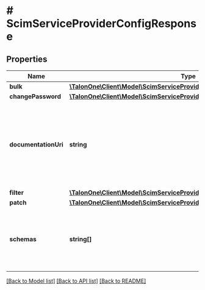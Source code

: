 # # ScimServiceProviderConfigResponse

## Properties

Name | Type | Description | Notes
------------ | ------------- | ------------- | -------------
**bulk** | [**\TalonOne\Client\Model\ScimServiceProviderConfigResponseBulk**](ScimServiceProviderConfigResponseBulk.md) |  | [optional] 
**changePassword** | [**\TalonOne\Client\Model\ScimServiceProviderConfigResponseChangePassword**](ScimServiceProviderConfigResponseChangePassword.md) |  | [optional] 
**documentationUri** | **string** | The URI that points to the SCIM service provider&#39;s documentation, providing further details about the service&#39;s capabilities and usage. | [optional] 
**filter** | [**\TalonOne\Client\Model\ScimServiceProviderConfigResponseFilter**](ScimServiceProviderConfigResponseFilter.md) |  | [optional] 
**patch** | [**\TalonOne\Client\Model\ScimServiceProviderConfigResponsePatch**](ScimServiceProviderConfigResponsePatch.md) |  | [optional] 
**schemas** | **string[]** | A list of SCIM schemas that define the structure and data types supported by the service provider. | [optional] 

[[Back to Model list]](../../README.md#documentation-for-models) [[Back to API list]](../../README.md#documentation-for-api-endpoints) [[Back to README]](../../README.md)


